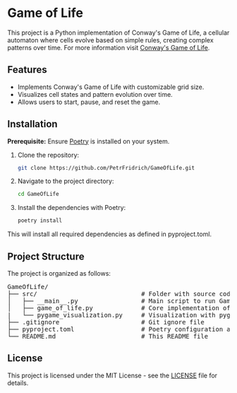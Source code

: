 # Game of Life

This project is a Python implementation of Conway's Game of Life, a cellular automaton where cells evolve based on simple rules, creating complex patterns over time. For more information visit [Conway's Game of Life](https://en.wikipedia.org/wiki/Conway%27s_Game_of_Life).

## Features

- Implements Conway's Game of Life with customizable grid size.
- Visualizes cell states and pattern evolution over time.
- Allows users to start, pause, and reset the game.

## Installation

**Prerequisite:** Ensure [Poetry](https://python-poetry.org/docs/#installation) is installed on your system.

1. Clone the repository:
   ```bash
   git clone https://github.com/PetrFridrich/GameOfLife.git
   ```
2.  Navigate to the project directory:
    ```bash
    cd GameOfLife
    ```
3. Install the dependencies with Poetry:
    ```bash 
    poetry install
    ```
This will install all required dependencies as defined in pyproject.toml.

## Project Structure

The project is organized as follows:

<pre>
GameOfLife/
├── src/                            # Folder with source codes
│   ├── __main__.py                 # Main script to run Game of Life
│   ├── game_of_life.py             # Core implementation of Game of Life
|   └── pygame_visualization.py     # Visualization with pygame.
├── .gitignore                      # Git ignore file
├── pyproject.toml                  # Poetry configuration and dependencies
└── README.md                       # This README file
</pre>

## License

This project is licensed under the MIT License - see the [LICENSE](LICENSE) file for details.